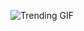 
<!-- GIF_SECTION -->
![Trending GIF](https://media3.giphy.com/media/v1.Y2lkPThiYjIxNzcyMnN6ZWdoYnhvYjkza3I0cnRlNWZodjIxdDFoMmNjMWlyaHdmNWxybyZlcD12MV9naWZzX3NlYXJjaCZjdD1n/3oKIPnAiaMCws8nOsE/giphy.gif)
<!-- END_GIF_SECTION -->
